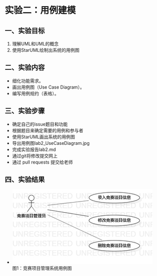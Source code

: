 # 实验二：用例建模


 ## 一、实验目标

 1. 理解UML和UML的概念
 2. 使用StarUML绘制出系统的用例图
 

 ## 二、实验内容

 - 细化功能需求。
 - 画出用例图（Use Case Diagram）。
 - 编写用例规约（表格）。
 

 ## 三、实验步骤

 - 确定自己的issue题目和功能
 - 根据题目来确定需要的用例和参与者
 - 使用StarUML画出系统的用例图
 - 导出用例图lab2_UseCaseDiagram.jpg
 - 完成实验报告lab2.md
 - 通过git将修改提交网上
 - 通过 pull requests 提交给老师

 ## 四、实验结果
 - ![竞赛项目管理系统用例图](./lab2_UseCaseDiagram.jpg)   
 图1：竞赛项目管理系统用例图

